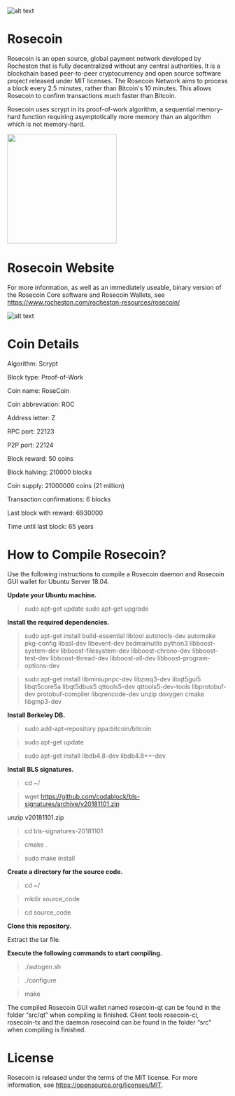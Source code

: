 ![alt text](https://www.rocheston.com/rocheston-resources/rosecoin/files/large_520258.png)
# Rosecoin
Rosecoin is an open source, global payment network developed by Rocheston that is fully decentralized without any central authorities. It is a blockchain based рееr-tо-рееr сrурtосurrеnсу аnd open ѕоurсе software project released under MIT lісеnѕеѕ. 
The Rosecoin Network aims to process a block every 2.5 minutes, rather than Bitcoin's 10 minutes. This allows Rosecoin to confirm transactions much faster than Bitcoin.

Rosecoin uses scrypt in its proof-of-work algorithm, a sequential memory-hard function requiring asymptotically more memory than an algorithm which is not memory-hard.


[<img src="https://www.rocheston.com/rocheston-resources/rosecoin/files/stacks-image-45c0b0d.png" width="250"/>](https://www.rocheston.com/rocheston-resources/rosecoin/files/stacks-image-45c0b0d.png)



# Rosecoin Website

For more information, as well as an immediately useable, binary version of the Rosecoin Core software and Rosecoin Wallets, see https://www.rocheston.com/rocheston-resources/rosecoin/

![alt text](https://www.rocheston.com/resources/rwammllet.png)
# Coin Details

Algorithm: Scrypt

Block type: Proof-of-Work

Coin name: RoseCoin

Coin abbreviation: ROC

Address letter: Z

RPC port: 22123

P2P port: 22124

Block reward: 50 coins

Block halving: 210000 blocks

Coin supply: 21000000 coins (21 million)

Transaction confirmations: 6 blocks

Last block with reward: 6930000

Time until last block:	65 years

# How to Compile Rosecoin?
Use the following instructions to compile a Rosecoin daemon and Rosecoin GUI wallet for Ubuntu Server 18.04.

**Update your Ubuntu machine.**

> sudo apt-get update
> sudo apt-get upgrade

**Install the required dependencies.**

> sudo apt-get install build-essential libtool autotools-dev automake pkg-config libssl-dev libevent-dev bsdmainutils python3 libboost-system-dev libboost-filesystem-dev libboost-chrono-dev libboost-test-dev libboost-thread-dev libboost-all-dev libboost-program-options-dev

> sudo apt-get install libminiupnpc-dev libzmq3-dev libqt5gui5 libqt5core5a libqt5dbus5 qttools5-dev qttools5-dev-tools libprotobuf-dev protobuf-compiler libqrencode-dev unzip doxygen cmake libgmp3-dev

**Install Berkeley DB.**

> sudo add-apt-repository ppa:bitcoin/bitcoin

> sudo apt-get update

> sudo apt-get install libdb4.8-dev libdb4.8++-dev

**Install BLS signatures.**

> cd ~/

> wget https://github.com/codablock/bls-signatures/archive/v20181101.zip

unzip v20181101.zip

> cd bls-signatures-20181101

> cmake .

> sudo make install

**Create a directory for the source code.**

> cd ~/

> mkdir source_code

> cd source_code

**Clone this repository.**

Extract the tar file.

**Execute the following commands to start compiling.**

> ./autogen.sh

> ./configure

> make

The compiled Rosecoin GUI wallet named rosecoin-qt can be found in the folder “src/qt” when compiling is finished. 
Client tools rosecoin-cl, rosecoin-tx and the daemon rosecoind can be found in the folder “src” when compiling is finished.

# License
Rosecoin is released under the terms of the MIT license. For more information, see https://opensource.org/licenses/MIT.
